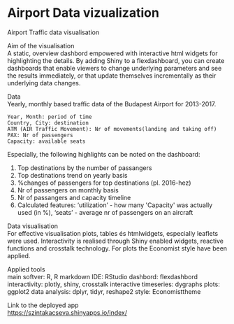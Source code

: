 # Airport Data vizualization
Airport Traffic data visualisation

Aim of the visualisation          
A static, overview dashbord empowered with interactive html widgets for highlighting the details. By adding Shiny to a flexdashboard, you can create dashboards that enable viewers to change underlying parameters and see the results immediately, or that update themselves incrementally as their underlying data changes.

Data        
Yearly, monthly based traffic data of the Budapest Airport for 2013-2017. 

    Year, Month: period of time
    Country, City: destination
    ATM (AIR Traffic Movement): Nr of movements(landing and taking off)
    PAX: Nr of passengers
    Capacity: available seats
    
Especially, the following highlights can be noted on the dashboard:
1. Top destinations by the number of passangers
2. Top destinations trend on yearly basis
3. %changes of passengers for top destinations (pl. 2016-hez)
4. Nr of passengers on monthly basis
5. Nr of passangers and capacity timeline 
6. Calculated features: ‘utilization’ - how many 'Capacity' was actually used (in %), ‘seats’ - average nr of passengers on an aircraft

Data visualisation       
For effective visualisation plots, tables és htmlwidgets, especially leaflets were used. Interactivity is realised through Shiny enabled widgets, reactive functions and crosstalk technology. 
For plots the Economist style have been applied.

Applied tools       
main softver: R, R markdown
IDE: RStudio
dashbord: flexdashbord
interactivity: plotly, shiny, crosstalk
interactive timeseries: dygraphs
plots: ggplot2
data analysis: dplyr, tidyr, reshape2
style: Economisttheme

Link to the deployed app      
https://szintakacseva.shinyapps.io/index/

